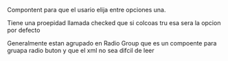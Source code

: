 Compontent para que el usario elija entre opciones una.

Tiene una proepidad llamada checked que si colcoas tru esa sera la opcion por defecto

Generalmente estan agrupado en Radio Group que es un compoente para gruapa radio buton y que el xml no sea difcil de leer
